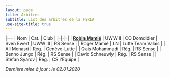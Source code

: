 ```yaml
---
layout: page
title: Arbitres
subtitle: List des arbitres de la FSRLA
use-site-title: true
---
```


|---
| Nom | Cat. | Club |
|-|-|-|
| <a href="mailto:robin@mamie.one" title="Email">**Robin Mamié**</a> | UWW II | CO Domdidier
| Sven Ewert | UWW III | RS Sense |
| Roger Mamié | LN | Lutte Team Valais |
| Ali Menasri | Rég. | Genève-Lutte |
| Qais Mohammadi | Rég. | RS Sense |
| Benno Jungo | Rég. | RS Sense |
| David Schneuwly | Rég. | RS Sense |
| Stefan Syarov | Rég. | CS l'Equipe |

_Dernière mise à jour : le 02.01.2020_

